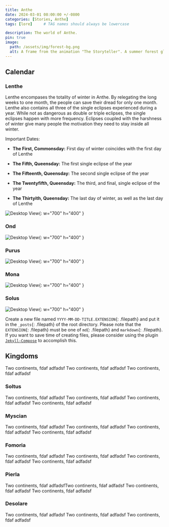 ```yaml
---
title: Anthe
date: 2024-03-01 08:00:00 +/-0800
categories: [Stories, Anthe]
tags: [lore]     # TAG names should always be lowercase

description: The world of Anthe.
pin: true
image:
  path: /assets/img/forest-bg.png
  alt: A frame from the animation "The Storyteller". A summer forest glowing with the sun peaking through the leaves in the top left, green fireflies are dispersed among the branches. 
---
```


## Calendar

### Lenthe

Lenthe encompases the totality of winter in Anthe. By relegating the long weeks to one month, the people can save their dread for only one month. Lenthe also contains all three of the single eclipses experienced during a year. While not as dangerous as double or triple eclipses, the single eclipses happen with more frequency. Eclipses coupled with the harshness of winter give many people the motivation they need to stay inside all winter. 

Important Dates: 

- **The First, Commonsday:** First day of winter coincides with the first day of Lenthe

- **The Fifth, Queensday:** The first single eclipse of the year

- **The Fifteenth, Queensday:** The second single eclipse of the year

- **The Twentyfifth, Queensday:** The third, and final, single eclipse of the year

- **The Thirtyith, Queensday:** The last day of winter, as well as the last day of Lenthe 


![Desktop View](/assets/documents/01Lenthe-Anthe-Calendar.jpg){: w="700" h="400" }

### Ond

![Desktop View](/assets/documents/02Ond-Anthe-Calendar.jpg){: w="700" h="400" }

### Purus 

![Desktop View](/assets/documents/03Purus-Anthe-Calendar.jpg){: w="700" h="400" }

### Mona

![Desktop View](/assets/documents/04Mona-Anthe-Calendar.jpg){: w="700" h="400" }

### Solus

![Desktop View](/assets/documents/05Solus-Anthe-Calendar.jpg){: w="700" h="400" }

Create a new file named `YYYY-MM-DD-TITLE.EXTENSION`{: .filepath} and put it in the `_posts`{: .filepath} of the root directory. Please note that the `EXTENSION`{: .filepath} must be one of `md`{: .filepath} and `markdown`{: .filepath}. If you want to save time of creating files, please consider using the plugin [`Jekyll-Compose`](https://github.com/jekyll/jekyll-compose) to accomplish this.

## Kingdoms 

Two continents, fdaf
adfadsf
Two continents, fdaf
adfadsf
Two continents, fdaf
adfadsf

### Soltus 

Two continents, fdaf
adfadsf
Two continents, fdaf
adfadsf
Two continents, fdaf
adfadsf
Two continents, fdaf
adfadsf

### Myscian

Two continents, fdaf
adfadsf
Two continents, fdaf
adfadsf
Two continents, fdaf
adfadsf
Two continents, fdaf
adfadsf

### Fomoria

Two continents, fdaf
adfadsf
Two continents, fdaf
adfadsf
Two continents, fdaf
adfadsf
Two continents, fdaf
adfadsf

### Pierla 

Two continents, fdaf
adfadsfTwo continents, fdaf
adfadsf
Two continents, fdaf
adfadsf
Two continents, fdaf
adfadsf

### Desolare

Two continents, fdaf
adfadsf
Two continents, fdaf
adfadsf
Two continents, fdaf
adfadsf
